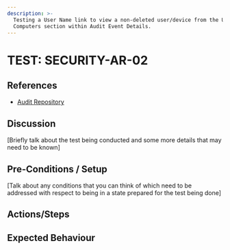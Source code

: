 ```yaml
---
description: >-
  Testing a User Name link to view a non-deleted user/device from the Users &
  Computers section within Audit Event Details.
---
```


# TEST: SECURITY-AR-02

## References

* [Audit Repository](../../../../../operations/security-administration/audit-repository.md)

## Discussion

\[Briefly talk about the test being conducted and some more details that may need to be known\]

## Pre-Conditions / Setup

\[Talk about any conditions that you can think of which need to be addressed with respect to being in a state prepared for the test being done\]

## Actions/Steps



## Expected Behaviour

